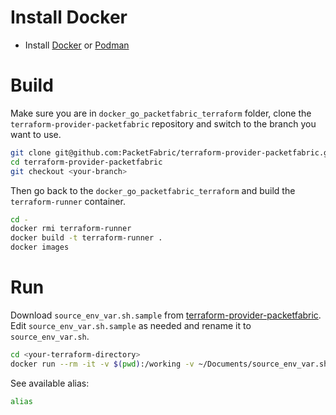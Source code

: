 # Install Docker
* Install [Docker](https://docs.docker.com/get-docker/) or [Podman](https://podman.io/)

# Build

Make sure you are in ``docker_go_packetfabric_terraform`` folder, clone the ``terraform-provider-packetfabric`` repository and switch to the branch you want to use.

```sh
git clone git@github.com:PacketFabric/terraform-provider-packetfabric.git
cd terraform-provider-packetfabric
git checkout <your-branch>
```

Then go back to the ``docker_go_packetfabric_terraform`` and build the ``terraform-runner`` container.

```sh
cd -
docker rmi terraform-runner
docker build -t terraform-runner .
docker images
```

# Run

Download `source_env_var.sh.sample` from [terraform-provider-packetfabric](https://github.com/PacketFabric/terraform-provider-packetfabric/tree/main/examples). Edit `source_env_var.sh.sample` as needed and rename it to `source_env_var.sh`.

```sh
cd <your-terraform-directory>
docker run --rm -it -v $(pwd):/working -v ~/Documents/source_env_var.sh:/working/source_env_var.sh --entrypoint=zsh terraform-runner
```

See available alias:
```sh
alias
```
